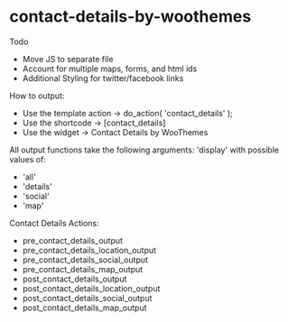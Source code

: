 contact-details-by-woothemes
============================

Todo

- Move JS to separate file
- Account for multiple maps, forms, and html ids
- Additional Styling for twitter/facebook links

How to output:

- Use the template action -> do_action( 'contact_details' );
- Use the shortcode -> [contact_details]
- Use the widget -> Contact Details by WooThemes

All output functions take the following arguments:
'display' with possible values of:
- 'all'
- 'details'
- 'social'
- 'map'

Contact Details Actions:
- pre_contact_details_output
- pre_contact_details_location_output
- pre_contact_details_social_output
- pre_contact_details_map_output
- post_contact_details_output
- post_contact_details_location_output
- post_contact_details_social_output
- post_contact_details_map_output